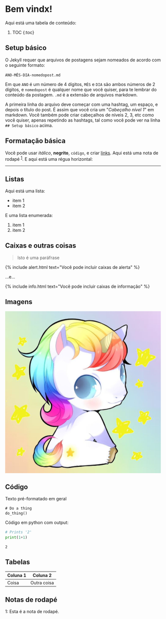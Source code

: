 # Bem vindx!

Aqui está uma tabela de conteúdo:

1. TOC
{:toc}

## Setup básico

O Jekyll requer que arquivos de postagens sejam nomeados de acordo com o seguinte formato:

`ANO-MÊS-DIA-nomedopost.md`

Em que `ANO` é um número de 4 dígitos, `MÊS` e `DIA` são ambos números de 2 dígitos, e `nomedopost` é qualquer nome que você quiser, para te lembrar do conteúdo da postagem. `.md` é a extensão de arquivos markdown.

A primeira linha do arquivo deve começar com uma hashtag, um espaço, e depois o título do post. É assim que você cria um "*Cabeçalho nível 1*" em markdown. Você também pode criar cabeçalhos de níveis 2, 3, etc como você quiser, apenas repetindo as hashtags, tal como você pode ver na linha `## Setup básico` acima.

## Formatação básica

Você pode usar *itálico*, **negrito**, `código`, e criar [links](https://pt.wikipedia.org/wiki/Casimiro_Montenegro_Filho). Aqui está uma nota de rodapé <sup>[1](#meurodape1)</sup>. E aqui está uma régua horizontal:

---

## Listas

Aqui está uma lista:

- item 1
- item 2

E uma lista enumerada:

1. item 1
1. item 2

## Caixas e outras coisas

> Isto é uma paráfrase

{% include alert.html text="Você pode incluir caixas de alerta" %}

...e...

{% include info.html text="Você pode incluir caixas de informação" %}

## Imagens

![unicórnio](/images/chibiunicorn.png "uma criatura mágica")

## Código

Texto pré-formatado em geral

    # Do a thing
    do_thing()

Código em python com output:

```python
# Prints '2'
print(1+1)
```

    2

## Tabelas

| Coluna 1 | Coluna 2 |
|-|-|
| Coisa | Outra coisa |

## Notas de rodapé

<a name="meurodape1">1</a>: Esta é a nota de rodapé.

